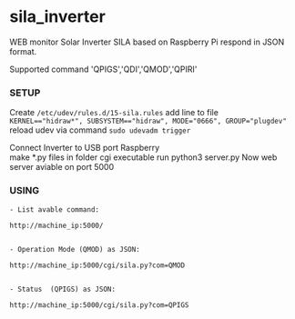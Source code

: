 # sila_inverter
WEB monitor Solar Inverter SILA based on Raspberry Pi respond in JSON format.

Supported command 'QPIGS','QDI','QMOD','QPIRI'

 ### SETUP

Create ```/etc/udev/rules.d/15-sila.rules```
add line to file<br>
 ```KERNEL=="hidraw*", SUBSYSTEM=="hidraw", MODE="0666", GROUP="plugdev"```
<br>reload udev via command ```sudo udevadm trigger```

Connect Inverter to USB port Raspberry
<br>
make *.py files in folder cgi  executable 
run python3 server.py
 Now web server aviable on port 5000
<br>
 ### USING
 

    - List avable command:
    
    http://machine_ip:5000/
    
    
    - Operation Mode (QMOD) as JSON:
    
    http://machine_ip:5000/cgi/sila.py?com=QMOD
    
    
    - Status  (QPIGS) as JSON:
    
    http://machine_ip:5000/cgi/sila.py?com=QPIGS
  
 



